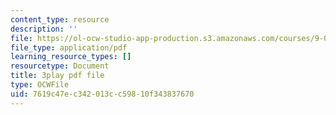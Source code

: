 ```yaml
---
content_type: resource
description: ''
file: https://ol-ocw-studio-app-production.s3.amazonaws.com/courses/9-00sc-introduction-to-psychology-fall-2011/7619c47ec342013cc59810f343837670_bihrpOS0qtY.pdf
file_type: application/pdf
learning_resource_types: []
resourcetype: Document
title: 3play pdf file
type: OCWFile
uid: 7619c47e-c342-013c-c598-10f343837670
---
```

